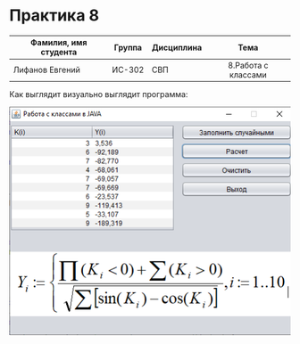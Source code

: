 # Практика 8
| Фамилия, имя студента | Группа    | Дисциплина  |Тема                              
| --------------------- |:---------:| ------------|:--------------------------------:|
| Лифанов Евгений     | ИС-302    | СВП         |8.Работа с классами | 



Как выглядит визуально выглядит программа: 

![Screenshot](Screenshot_8.png)
